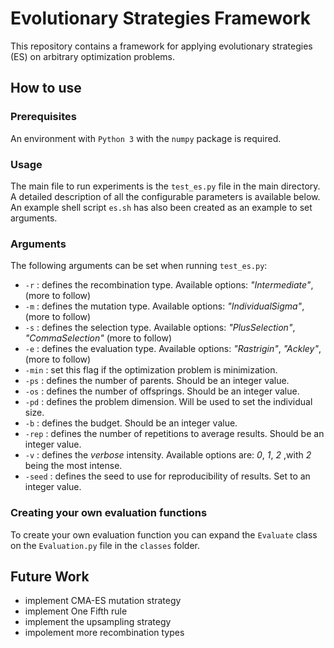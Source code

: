# Evolutionary Strategies Framework

This repository contains a framework for applying evolutionary strategies (ES) on arbitrary optimization problems.

## How to use

### Prerequisites

An environment with `Python 3` with the `numpy` package is required. 

### Usage

The main file to run experiments is the `test_es.py` file in the main directory. A detailed description of all the configurable parameters is available below. An example shell script `es.sh` has also been created as an example to set arguments.

### Arguments
The following arguments can be set when running `test_es.py`:

- `-r` : defines the recombination type. Available options: *"Intermediate"*, (more to follow)
- `-m` : defines the mutation type. Available options: *"IndividualSigma"*, (more to follow)
- `-s` : defines the selection type. Available options: *"PlusSelection"*, *"CommaSelection"* (more to follow)
- `-e` : defines the evaluation type. Available options: *"Rastrigin"*, *"Ackley"*, (more to follow)
- `-min` : set this flag if the optimization problem is minimization.
- `-ps` : defines the number of parents. Should be an integer value.
- `-os` : defines the number of offsprings. Should be an integer value.
- `-pd` : defines the problem dimension. Will be used to set the individual size.
- `-b` : defines the budget. Should be an integer value.
- `-rep` : defines the number of repetitions to average results. Should be an integer value.
- `-v` : defines the *verbose* intensity. Available options are: *0*, *1*, *2* ,with *2* being the most intense. 
- `-seed` : defines the seed to use for reproducibility of results. Set to an integer value.


### Creating your own evaluation functions 
To create your own evaluation function you can expand the `Evaluate` class on the `Evaluation.py` file in the `classes` folder.

## Future Work

- implement CMA-ES mutation strategy
- implement One Fifth rule
- implement the upsampling strategy
- impolement more recombination types
